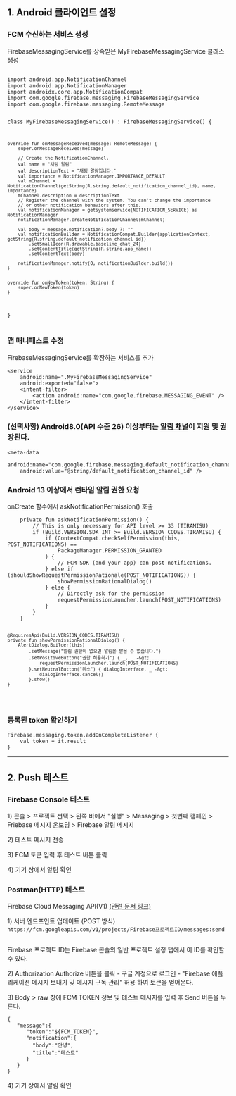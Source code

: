 <h2 id="1-android-클라이언트-설정">1. Android 클라이언트 설정</h2>
<h3 id="fcm-수신하는-서비스-생성">FCM 수신하는 서비스 생성</h3>
<p>FirebaseMessagingService를 상속받은 MyFirebaseMessagingService 클래스 생성</p>
<pre><code>
import android.app.NotificationChannel
import android.app.NotificationManager
import androidx.core.app.NotificationCompat
import com.google.firebase.messaging.FirebaseMessagingService
import com.google.firebase.messaging.RemoteMessage

class MyFirebaseMessagingService() : FirebaseMessagingService() {

    override fun onMessageReceived(message: RemoteMessage) {
        super.onMessageReceived(message)

        // Create the NotificationChannel.
        val name = "채팅 알림"
        val descriptionText = "채팅 알림입니다."
        val importance = NotificationManager.IMPORTANCE_DEFAULT
        val mChannel = NotificationChannel(getString(R.string.default_notification_channel_id), name, importance)
        mChannel.description = descriptionText
        // Register the channel with the system. You can't change the importance
        // or other notification behaviors after this.
        val notificationManager = getSystemService(NOTIFICATION_SERVICE) as NotificationManager
        notificationManager.createNotificationChannel(mChannel)

        val body = message.notification?.body ?: ""
        val notificationBuilder = NotificationCompat.Builder(applicationContext, getString(R.string.default_notification_channel_id))
            .setSmallIcon(R.drawable.baseline_chat_24)
            .setContentTitle(getString(R.string.app_name))
            .setContentText(body)

        notificationManager.notify(0, notificationBuilder.build())
    }


    override fun onNewToken(token: String) {
        super.onNewToken(token)
    }
}</code></pre><h3 id="앱-매니페스트-수정">앱 매니페스트 수정</h3>
<p>FirebaseMessagingService를 확장하는 서비스를 추가</p>
<pre><code>&lt;service
    android:name=".MyFirebaseMessagingService"
    android:exported="false"&gt;
    &lt;intent-filter&gt;
        &lt;action android:name="com.google.firebase.MESSAGING_EVENT" /&gt;
    &lt;/intent-filter&gt;
&lt;/service&gt;
</code></pre><h3 id="선택사항-android80api-수준-26-이상부터는-알림-채널이-지원-및-권장된다">(선택사항) Android8.0(API 수준 26) 이상부터는 <a href="https://developer.android.com/guide/topics/ui/notifiers/notifications.html?hl=ko#ManageChannels">알림 채널</a>이 지원 및 권장된다.</h3>
<pre><code>&lt;meta-data
    android:name="com.google.firebase.messaging.default_notification_channel_id"
    android:value="@string/default_notification_channel_id" /&gt;</code></pre><h3 id="android-13-이상에서-런타임-알림-권한-요청">Android 13 이상에서 런타임 알림 권한 요청</h3>
<p>onCreate 함수에서 askNotificationPermission() 호출</p>
<pre><code>    private fun askNotificationPermission() {
        // This is only necessary for API level &gt;= 33 (TIRAMISU)
        if (Build.VERSION.SDK_INT &gt;= Build.VERSION_CODES.TIRAMISU) {
            if (ContextCompat.checkSelfPermission(this, POST_NOTIFICATIONS) ==
                PackageManager.PERMISSION_GRANTED
            ) {
                // FCM SDK (and your app) can post notifications.
            } else if (shouldShowRequestPermissionRationale(POST_NOTIFICATIONS)) {
                showPermissionRationalDialog()
            } else {
                // Directly ask for the permission
                requestPermissionLauncher.launch(POST_NOTIFICATIONS)
            }
        }
    }

    @RequiresApi(Build.VERSION_CODES.TIRAMISU)
    private fun showPermissionRationalDialog() {
        AlertDialog.Builder(this)
            .setMessage("알림 권한이 없으면 알림을 받을 수 없습니다.")
            .setPositiveButton("권한 허용하기") { _, _ -&gt;
                requestPermissionLauncher.launch(POST_NOTIFICATIONS)
            }.setNeutralButton("취소") { dialogInterface, _ -&gt;
                dialogInterface.cancel()
            }.show()
    }
</code></pre><h3 id="등록된-token-확인하기">등록된 token 확인하기</h3>
<pre><code>Firebase.messaging.token.addOnCompleteListener {
    val token = it.result
}</code></pre><hr />
<h2 id="2-push-테스트">2. Push 테스트</h2>
<h3 id="firebase-console-테스트">Firebase Console 테스트</h3>
<p>1) 콘솔 &gt; 프로젝트 선택 &gt; 왼쪽 바에서 "실행" &gt; Messaging &gt; 첫번째 캠페인 &gt; Friebase 메시지 온보딩 &gt; Firebase 알림 메시지
<img alt="" src="https://velog.velcdn.com/images/jaehere/post/bf006430-ba80-43ab-b9ff-36f78c46bb69/image.png" /></p>
<p>2) 테스트 메시지 전송
<img alt="" src="https://velog.velcdn.com/images/jaehere/post/bc9c3b21-60ef-4e60-b88b-d0bac1880901/image.png" /></p>
<p>3) FCM 토큰 입력 후 테스트 버튼 클릭
<img alt="" src="https://velog.velcdn.com/images/jaehere/post/79fccbcd-a480-4e15-8f3e-cd2911eabb04/image.png" /></p>
<p>4) 기기 상에서 알림 확인
<img alt="" src="https://velog.velcdn.com/images/jaehere/post/22d5c8a1-8236-4a5e-94e9-1c06749b4e7b/image.png" /></p>
<h3 id="postmanhttp-테스트">Postman(HTTP) 테스트</h3>
<p>Firebase Cloud Messaging API(V1) <a href="https://firebase.google.com/docs/cloud-messaging/migrate-v1?hl=ko&amp;authuser=0&amp;_gl=1*hk5ra9*_ga*NTg4OTE3MzY2LjE3NDE1NzA3MjU.*_ga_CW55HF8NVT*MTc0MTY2MjAzNi43LjEuMTc0MTY2MjYwNC41Ni4wLjA.">(관련 문서 링크)</a></p>
<p>1) 서버 엔드포인트 업데이트 (POST 방식)
<code>https://fcm.googleapis.com/v1/projects/Firebase프로젝트ID/messages:send</code></p>
<p><img alt="" src="https://velog.velcdn.com/images/jaehere/post/1d15729e-e632-4d0d-af96-b74f9b4f1856/image.png" /></p>
<p> Firebase 프로젝트 ID는 Firebase 콘솔의 일반 프로젝트 설정 탭에서 이 ID를 확인할 수 있다.</p>
<p>2) Authorization
Authorize 버튼을 클릭 -  구글 계정으로 로그인 - 
"Firebase 애플리케이션 메시지 보내기 및 메시지 구독 관리" 허용 하여 토큰을 얻어온다.
<img alt="" src="https://velog.velcdn.com/images/jaehere/post/9be55487-1055-4127-b194-defb37270ad3/image.png" /></p>
<p>3) Body &gt; raw 창에 FCM TOKEN 정보 및 테스트 메시지를 입력 후 Send 버튼을 누른다.</p>
<pre><code>{
   "message":{
      "token":"${FCM_TOKEN}",
      "notification":{
        "body":"안녕",
        "title":"테스트"
      }
   }
}</code></pre><p>4)  기기 상에서 알림 확인
<img alt="" src="https://velog.velcdn.com/images/jaehere/post/dd7ab9c2-22e4-40e8-b52a-840674a7db72/image.png" /></p>